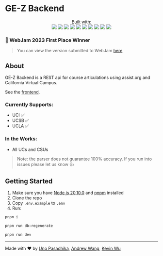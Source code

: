 # GE-Z Backend

<p align="center">
Built with: <br>
<img src=https://img.shields.io/badge/Node%20js-339933?style=for-the-badge&logo=nodedotjs&logoColor=white>
<img src=https://img.shields.io/badge/pnpm-yellow?style=for-the-badge&logo=pnpm&logoColor=white>
<img src=https://img.shields.io/badge/TypeScript-007ACC?style=for-the-badge&logo=typescript&logoColor=white>
<img src=https://img.shields.io/badge/Express%20js-303030?style=for-the-badge&logo=express&logoColor=white>
<img src=https://img.shields.io/badge/Prisma-3982CE?style=for-the-badge&logo=Prisma&logoColor=white>
<img src=https://img.shields.io/badge/PostgreSQL-316192?style=for-the-badge&logo=postgresql&logoColor=white>
<img src=https://img.shields.io/badge/redis-CC0000.svg?&style=for-the-badge&logo=redis&logoColor=white>
<img src=https://img.shields.io/badge/Mocha-8D6748?style=for-the-badge&logo=Mocha&logoColor=white>
<img src=https://img.shields.io/badge/chai-A30701?style=for-the-badge&logo=chai&logoColor=white>
<img src=https://img.shields.io/badge/Amazon_AWS-EE8800?style=for-the-badge&logo=amazonaws&logoColor=white>
</p>

### 🥇 WebJam 2023 First Place Winner

> You can view the version submitted to WebJam [here](../../tree/a6de9cdc4de2bbde49d89e6c9b6d760331286244)

## About

GE-Z Backend is a REST api for course articulations using assist.org and California Virtual Campus.

See the [frontend](https://github.com/laurelin60/GE-Z-Frontend).

### Currently Supports:

-   UCI ✅
-   UCSB ✅
-   UCLA ✅

### In the Works:

-   All UCs and CSUs

> Note: the parser does not guarantee 100% accuracy. If you run into issues please let us know :+1:

## Getting Started

1. Make sure you have
   [Node.js 20.10.0](https://nodejs.org/en/download) and
   [pnpm](https://pnpm.io/installation) installed
2. Clone the repo
3. Copy `.env.example` to `.env`
4. Run:

```bash
pnpm i
```

```bash
pnpm run db:regenerate
```

```bash
pnpm run dev
```

---

Made with ❤️ by
[Uno Pasadhika](https://www.linkedin.com/in/wpasadhika/),
[Andrew Wang](https://www.linkedin.com/in/andrew-wang0/),
[Kevin Wu](https://www.linkedin.com/in/kevinwu098/)
